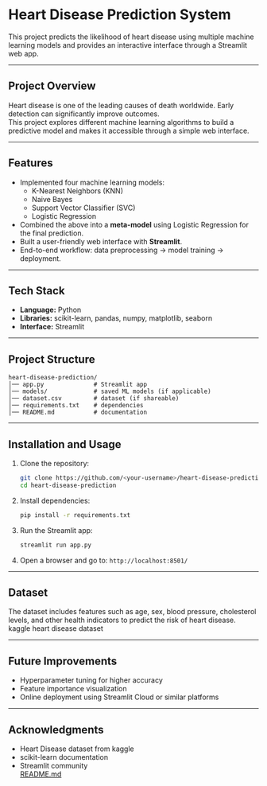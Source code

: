 # Heart Disease Prediction System

This project predicts the likelihood of heart disease using multiple machine learning models and provides an interactive interface through a Streamlit web app.

---

## Project Overview
Heart disease is one of the leading causes of death worldwide. Early detection can significantly improve outcomes.  
This project explores different machine learning algorithms to build a predictive model and makes it accessible through a simple web interface.

---

## Features
- Implemented four machine learning models:
  - K-Nearest Neighbors (KNN)
  - Naive Bayes
  - Support Vector Classifier (SVC)
  - Logistic Regression
- Combined the above into a **meta-model** using Logistic Regression for the final prediction.
- Built a user-friendly web interface with **Streamlit**.
- End-to-end workflow: data preprocessing → model training → deployment.

---

## Tech Stack
- **Language:** Python  
- **Libraries:** scikit-learn, pandas, numpy, matplotlib, seaborn  
- **Interface:** Streamlit  

---

## Project Structure
```
heart-disease-prediction/
│── app.py              # Streamlit app
│── models/             # saved ML models (if applicable)
│── dataset.csv         # dataset (if shareable)
│── requirements.txt    # dependencies
│── README.md           # documentation
```

---

## Installation and Usage
1. Clone the repository:
   ```bash
   git clone https://github.com/<your-username>/heart-disease-prediction.git
   cd heart-disease-prediction
   ```

2. Install dependencies:
   ```bash
   pip install -r requirements.txt
   ```

3. Run the Streamlit app:
   ```bash
   streamlit run app.py
   ```

4. Open a browser and go to: `http://localhost:8501/`

---

## Dataset
The dataset includes features such as age, sex, blood pressure, cholesterol levels, and other health indicators to predict the risk of heart disease.  
kaggle heart disease dataset

---

## Future Improvements
- Hyperparameter tuning for higher accuracy  
- Feature importance visualization  
- Online deployment using Streamlit Cloud or similar platforms  

---

## Acknowledgments
- Heart Disease dataset from kaggle
- scikit-learn documentation  
- Streamlit community  
[README.md](https://github.com/user-attachments/files/22138043/README.md)
